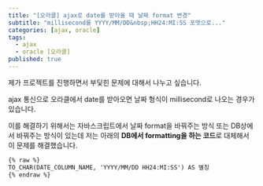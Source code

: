 ```yaml
---
title: "[오라클] ajax로 date를 받아올 때 날짜 format 변경"
subtitle: "millisecond를 YYYY/MM/DD&nbsp;HH24:MI:SS 포맷으로..."
categories: [ajax, oracle]
tags:
  - ajax
  - oracle [오라클]
published: true
---
```

제가 프로젝트를 진행하면서 부딫힌 문제에 대해서 나누고 싶습니다.

ajax 통신으로 오라클에서 date를 받아오면 날짜 형식이 millisecond로 나오는 경우가 있습니다.

이를 해결하기 위해서는 자바스크립트에서 날짜 format을 바꿔주는 방식 또는 DB상에서 바꿔주는 방식이 있는데 저는 아래의 **DB에서 formatting을 하는 코드**로 대체해서 이 문제를 해결했습니다.



```html
{% raw %}
TO_CHAR(DATE_COLUMN_NAME, 'YYYY/MM/DD HH24:MI:SS') AS 별칭
{% endraw %}
```
